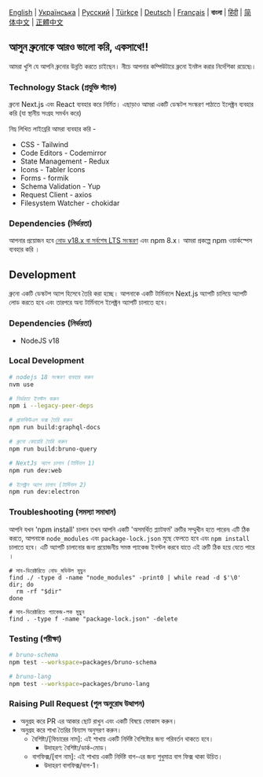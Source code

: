 [English](/contributing.md) | [Українська](/contributing_ua.md) | [Русский](/contributing_ru.md) | [Türkçe](/contributing_tr.md) | [Deutsch](docs/contributing/contributing_de.md) | [Français](/contributing_fr.md) | **বাংলা** | [हिंदी](./contributing_hi.md) | [简体中文](docs/contributing/contributing_cn.md) | [正體中文](docs/contributing/contributing_zhtw.md)

## আসুন ব্রুনোকে আরও ভালো করি, একসাথে!!

আমরা খুশি যে আপনি ব্রুনোর উন্নতি করতে চাইছেন। নীচে আপনার কম্পিউটারে ব্রুনো ইনষ্টল করার নির্দেশিকা রয়েছে৷।

### Technology Stack (প্রযুক্তি স্ট্যাক)

ব্রুনো Next.js এবং React ব্যবহার করে নির্মিত। এছাড়াও আমরা একটি ডেস্কটপ সংস্করণ পাঠাতে ইলেক্ট্রন ব্যবহার করি (যা স্থানীয় সংগ্রহ সমর্থন করে)

নিম্ন লিখিত লাইব্রেরি আমরা ব্যবহার করি -

- CSS - Tailwind
- Code Editors - Codemirror
- State Management - Redux
- Icons - Tabler Icons
- Forms - formik
- Schema Validation - Yup
- Request Client - axios
- Filesystem Watcher - chokidar

### Dependencies (নির্ভরতা)

আপনার প্রয়োজন হবে [নোড v18.x বা সর্বশেষ LTS সংস্করণ](https://nodejs.org/en/) এবং npm 8.x। আমরা প্রকল্পে npm ওয়ার্কস্পেস ব্যবহার করি ।

## Development

ব্রুনো একটি ডেস্কটপ অ্যাপ হিসেবে তৈরি করা হচ্ছে। আপনাকে একটি টার্মিনালে Next.js অ্যাপটি চালিয়ে অ্যাপটি লোড করতে হবে এবং তারপরে অন্য টার্মিনালে ইলেক্ট্রন অ্যাপটি চালাতে হবে।

### Dependencies (নির্ভরতা)

- NodeJS v18

### Local Development

```bash
# nodejs 18 সংস্করণ ব্যবহার করুন
nvm use

# নির্ভরতা ইনস্টল করুন
npm i --legacy-peer-deps

# গ্রাফকিউএল ডক্স তৈরি করুন
npm run build:graphql-docs

# ব্রুনো কোয়েরি তৈরি করুন
npm run build:bruno-query

# NextJs অ্যাপ চালান (টার্মিনাল 1)
npm run dev:web

# ইলেক্ট্রন অ্যাপ চালান (টার্মিনাল 2)
npm run dev:electron
```

### Troubleshooting (সমস্যা সমাধান)

আপনি যখন 'npm install' চালান তখন আপনি একটি 'অসমর্থিত প্ল্যাটফর্ম' ত্রুটির সম্মুখীন হতে পারেন৷ এটি ঠিক করতে, আপনাকে `node_modules` এবং `package-lock.json` মুছে ফেলতে হবে এবং `npm install` চালাতে হবে। এটি অ্যাপটি চালানোর জন্য প্রয়োজনীয় সমস্ত প্যাকেজ ইনস্টল করবে যাতে এই ত্রুটি ঠিক হয়ে যেতে পারে ।

```shell
# সাব-ডিরেক্টরিতে নোড_মডিউল মুছুন
find ./ -type d -name "node_modules" -print0 | while read -d $'\0' dir; do
  rm -rf "$dir"
done

# সাব-ডিরেক্টরিতে প্যাকেজ-লক মুছুন
find . -type f -name "package-lock.json" -delete
```

### Testing (পরীক্ষা)

```bash
# bruno-schema
npm test --workspace=packages/bruno-schema

# bruno-lang
npm test --workspace=packages/bruno-lang
```

### Raising Pull Request (পুল অনুরোধ উত্থাপন)

- অনুগ্রহ করে PR এর আকার ছোট রাখুন এবং একটি বিষয়ে ফোকাস করুন।
- অনুগ্রহ করে শাখা তৈরির বিন্যাস অনুসরণ করুন।
  - বৈশিষ্ট্য/[ফিচারের নাম]: এই শাখায় একটি নির্দিষ্ট বৈশিষ্ট্যের জন্য পরিবর্তন থাকতে হবে।
    - উদাহরণ: বৈশিষ্ট্য/ডার্ক-মোড।
  - বাগফিক্স/[বাগ নাম]: এই শাখায় একটি নির্দিষ্ট বাগ-এর জন্য শুধুমাত্র বাগ ফিক্স থাকা উচিত।
    - উদাহরণ বাগফিক্স/বাগ-1।
